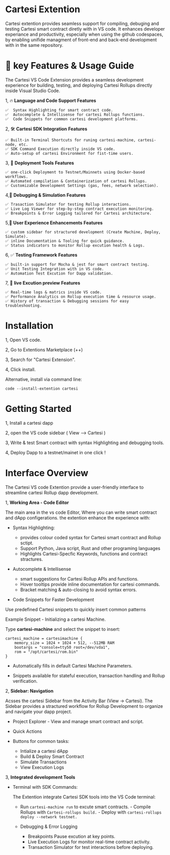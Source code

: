 # Cartesi Extention

Cartesi extention provides seamless support for compiling, debuging and testing Cartesi smart contract diretly with in VS code. It enhances developer experiance and productivity, especially when using the github codespaces, by enabling unifide managment of front-end and back-end development with in the same repository.

# 🚀 key Features & Usage Guide

The Cartesi VS Code Extension provides a seamless development experience for building, testing, and deploying Cartesi Rollups directly inside Visual Studio Code. 

1, 🔥 **Language and Code Support**
**Features**

    ✅  Syntax Highlighting for smart contract code.
    ✅  Autocomplete & Intellisense for cartesi Rollups functions.
    ✅  Code Snippets for common cartesi development platforms.

2, 🛠 **Cartesi SDK Integration**
**Features**

    ✅ Built-in Terminal Shortcuts for runing cartesi-machine, cartesi-node, etc.
    ✅ SDK Command Execution directly inside VS code.
    ✅ Auto-setup of cartesi Environment for fist-time users.

3, 🚀 **Deployment Tools**
**Features**

    ✅ one-click Deployment to Testnet/Mainnets using Docker-based workflows.
    ✅ Automated compilation & Containerization of cartesi Rollups.
    ✅ Customizable Development Settings (gas, fees, network selection).

4,🐞 **Debugging & Simulation**
**Features**

    ✅ Trasaction Simulator for testing Rollup interactions.
    ✅ Live Log Viewer for step-by-step contract execution monitoring.
    ✅ Breakpoints & Error Logging tailored for Cartesi architecture.

5,🎨 **User Experience Enhancements**
**Features**

    ✅ custom sidebar for stractured development (Create Machine, Deploy, Simulate).
    ✅ inline Documentation & Tooling for quick guidance.
    ✅ Status indicators to monitor Rollup excution health & Logs.

6, ✅ **Testing Framework**
**Features**

    ✅ built-in support for Mocha & jest for smart contract testing.
    ✅ Unit Testing Integration with in VS code.
    ✅ Automation Test Excution for Dapp validation.

7, 🔴 **live Excution preview**
**Features**

    ✅ Real-time logs & matrics inside VS code.
    ✅ Performance Analytics on Rollup execution time & resource usage.
    ✅ History of transaction & Debugging sessions for easy troubleshooting.

# Installation

1, Open VS code.

2, Go to Extentions Marketplace (++)

3, Search for "Cartesi Extension".

4, Click install.

Alternative, install via command line:

    code --install-extention cartesi

# Getting Started

1, Install a cartesi dapp

2, open the VS code sidebar ( View --> Cartesi )

3, Write & test Smart contract with syntax Highlighting and debugging tools.

4, Deploy Dapp to a testnet/mainet in one click !

# Interface Overview

The Cartesi VS code Extention provide a user-friendly interface to streamline cartesi Rollup dapp development.

1, **Working Area - Code Editor**

The main area in the vs code Editor, Where you can write smart contract and dApp configerations.
the extention enhance the experience with:

- Syntax Highlighting:

  - provides colour coded syntax for Cartesi smart contract and Rollup sctipt.
  - Support Python, Java script, Rust and other programing languages
  - Highlights Cartesi-Specfic Keywords, functions and contract stractures.

- Autocomplete & Intellisense

  - smart suggestions for Cartesi Rollup APIs and functions.
  - Hover tooltips provide inline documentation for cartesi commands.
  - Bracket matching & auto-closing to avoid syntax errors.

- Code Snippets for Faster Development

Use predefined Cartesi snippets to quickly insert common patterns

Example Snippet - Initializing a cartesi Machine.

Type **cartesi-machine** and select the snippet to insert:

    cartesi_machine = cartesimachine {
        memory_size = 1024 + 1024 + 512, --512MB RAM
        bootargs = "console=tty50 root=/dev/vda1",
        rom = "/opt/cartesi/rom.bin"
    }

- Automatically fills in default Cartesi Machine Parameters.

- Snippets available for stateful execution, transaction handling and Rollup verification.

2, **Sidebar: Navigation**

Acsses the cartesi Sidebar from the Activity Bar (View -> Cartesi). The Sidebar provides a stractured workflow for Rollup Development to organize and navigate your dapp project.

- Project Explorer - View and manage smart contract and script.

- Quick Actions
- Buttons for common tasks:
  - Intialize a cartesi dApp
  - Build & Deploy Smart Contract
  - Simulate Transactions
  - View Execution Logs

3, **Integrated development Tools**

- Terminal with SDK Commands:

  The Extention integrate Cartesi SDK tools into the VS Code terminal:

  - Run `cartesi-machine run` to excute smart contracts. - Compile Rollups with `Cartesi-rollups build.` - Deploy with `cartesi-rollups deploy --network testnet.`
  - Debugging & Error Logging

    - Breakpoints Pause excution at key points.
    - Live Execution Logs for monitor real-time contract activity.
    - Transaction Simulator for test interactions before deploying.
